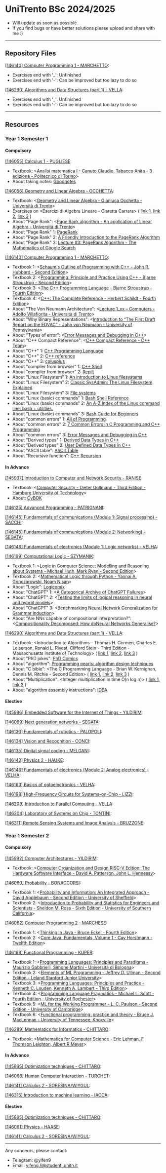 # UniTrento BSc 2024/2025

- Will update as soon as possible
- If you find bugs or have better solutions please upload and share with me :)

---

## Repository Files

[[146140] Computer Programming 1 - MARCHETTO](https://didatticaonline.unitn.it/dol/course/view.php?id=39259):
- Exercises end with '_': Unfinished
- Exercises end with '-': Can be improved but too lazy to do so

[[146290] Algorithms and Data Structures (part 1) - VELLA](https://didatticaonline.unitn.it/dol/course/view.php?id=39264):
- Exercises end with '_': Unfinished
- Exercises end with '-': Can be improved but too lazy to do so

---

## Resources

### Year 1 Semester 1

#### Compulsory

[[146055] Calculus 1 - PUGLIESE](https://didatticaonline.unitn.it/dol/course/view.php?id=39114):
- Textbook: <[Analisi matematica I - Canuto Claudio, Tabacco Anita - 3 edizione - Politecnico di Torino](https://archive.org/details/analisi-matematica-1-canuto-tabacco)>
- About taking notes: [Goodnotes](https://www.goodnotes.com)

[[146056] Geometry and Linear Algebra - OCCHETTA](https://didatticaonline.unitn.it/dol/course/view.php?id=39175):
- Textbook: <[Geometry and Linear Algebra - Gianluca Occhetta - Università di Trento](https://didatticaonline.unitn.it/dol/pluginfile.php/1841233/mod_resource/content/20/GLAn.pdf)>
- Exercises on <Esercizi di Algebra Lineare - Claretta Carrara> ( [link 1](https://www.science.unitn.it/~fontanar/downloads/carrara.pdf), [link 2](https://www.mat.uniroma2.it/~gavarini/page-web_files/mat-didat_data/dispense-ecc/esercizi_Carrara_-_ALG-LIN.pdf), [link 3](https://elearn.ing.unipi.it/pluginfile.php/183845/mod_resource/content/1/carrara.pdf) )
- About "Page Rank": <[Page Rank algorithm - An application of Linear Algebra - Università di Trento](https://didatticaonline.unitn.it/dol/pluginfile.php/1841258/mod_resource/content/2/GLA%20PR.pdf)>
- About "Page Rank" 1: [PageRank](https://en.wikipedia.org/wiki/PageRank)
- About "Page Rank" 2: [A Friendly Introduction to the PageRank Algorithm](https://churchill-aloha.medium.com/pagerank-algorithm-explanation-code-2fb6c0389bed)
- About "Page Rank" 3: [Lecture #3: PageRank Algorithm - The Mathematics of Google Search](https://pi.math.cornell.edu/~mec/Winter2009/RalucaRemus/Lecture3/lecture3.html)

[[146140] Computer Programming 1 - MARCHETTO](https://didatticaonline.unitn.it/dol/course/view.php?id=39259):
- Textbook 1: <[Schaum's Outline of Programming with C++ - John R. Hubbard - Second Edition](https://docs.google.com/file/d/0B5_mAdKvdKTldkRvQVpCYWszYW8/edit?resourcekey=0-h-lpg4pLZwfhhHAkURA08g)>
- Textbook 2: <[Programming: Principle and Practice Using C++ - Bjarne Stroustrup - Second Edition](https://archive.org/details/fef0590f02fa06bb42cba558fbc9e51c)>
- Textbook 3: <[The C++ Programming Language - Bjarne Stroustrup - Fourth Edition](https://archive.org/details/the-c-programming-language-4th-edition-bjarne-stroustrup)>
- Textbook 4: <[C++: The Complete Reference - Herbert Schildt - Fourth Edition](https://resource.laikipia.ac.ke/sites/default/files/c%2B%2B%20the%20complete%20reference%2C%204th%20edition%20-%20herbert%20schildt.pdf)>
- About "The Von Neumann Architecture": <[Lecture 1_xx – Computers - Adolfo Villafiorita - Università di Trento](https://didatticaonline.unitn.it/dol/pluginfile.php/1863020/mod_resource/content/1/L01_02_PC_v2.pdf)>
- About "Why Binary Representations": <[Introduction to “The First Draft Report on the EDVAC” - John von Neumann - University of Pennsylvania](https://people.csail.mit.edu/brooks/idocs/VonNeumann_EDVAC.pdf)>
- About "Types of error": <[Error Messages and Debugging in C++](http://www2.cs.uidaho.edu/~rinker/cs113/errors.pdf)>
- About "C++ Compact Reference": <[C++ Compact Reference - C++ Team](https://didatticaonline.unitn.it/dol/pluginfile.php/1889245/mod_resource/content/2/C%2B%2BReferenceGuide.pdf)>
- About "C++" 1: [C++ Programming Language](https://devdocs.io/cpp)
- About "C++" 2: [C++ reference](https://en.cppreference.com/w)
- About "C++" 3: [cplusplus](https://cplusplus.com)
- About "compiler from browser" 1: [C++ Shell](https://cpp.sh)
- About "compiler from browser" 2: [Replit](https://replit.com)
- About "Linux Filesystem" 1: [An introduction to Linux filesystems](https://opensource.com/life/16/10/introduction-linux-filesystems)
- About "Linux Filesystem" 2: [Classic SysAdmin: The Linux Filesystem Explained](https://www.linuxfoundation.org/blog/blog/classic-sysadmin-the-linux-filesystem-explained)
- About "Linux Filesystem" 3: [File systems](https://wiki.archlinux.org/title/File_systems)
- About "Linux (basic) commands" 1: [Bash Shell Reference](https://courses.cs.washington.edu/courses/cse391/16sp/bash.html)
- About "Linux (basic) commands" 2: [An A-Z Index of the Linux command line: bash + utilities.](https://ss64.com/bash)
- About "Linux (basic) commands" 3: [Bash Guide for Beginners](https://tldp.org/LDP/Bash-Beginners-Guide/html/index.html)
- About "common errors" 1: [All of Programming](https://www.cs.cornell.edu/~bracy/aop/errors)
- About "common errors" 2: [7 Common Errors in C Programming and C++ Programming](https://www.perforce.com/blog/qac/7-common-errors-c-cpp-programming)
- About "common errors" 3: [Error Messages and Debugging in C++](http://www2.cs.uidaho.edu/~rinker/cs113/errors.pdf)
- About "Derived types" 1: [Derived Data Types in C++](https://www.geeksforgeeks.org/derived-data-types-in-c)
- About "Derived types" 2: [User Defined Data Types in C++](https://www.geeksforgeeks.org/user-defined-data-types-in-c)
- About "ASCII table": [ASCII Table](https://www.asciitable.com)
- About "Recursive function": [C++ Recursion](https://www.programiz.com/cpp-programming/recursion)

#### In Advance

[[145937] Introduction to Computer and Network Security - RANISE](https://didatticaonline.unitn.it/dol/course/view.php?id=39628):
- Textbook: <[Computer Security - Dieter Gollmann - Third Edition - Hamburg University of Technology](https://archive.org/details/DieterGollmannWileyComputerSecurity3rdEdition)>
- About: [CyBOK](https://www.cybok.org)

[[146125] Advanced Programming - PATRIGNANI](https://didatticaonline.unitn.it/dol/course/view.php?id=39224):

[[146145] Fundamentals of communications (Module 1: Signal processing) - SACCHI](https://didatticaonline.unitn.it/dol/course/view.php?id=39126):

[[146145] Fundamentals of communications (Module 2: Networking) - SEGATA](https://didatticaonline.unitn.it/dol/course/view.php?id=39124):

[[146146] Fundamentals of electronics (Module 1: Logic networks) - VELHA](https://didatticaonline.unitn.it/dol/course/view.php?id=39261):

[[146199] Computational Logic - SZYMANIK](https://didatticaonline.unitn.it/dol/course/view.php?id=39518):
- Textbook 1: <[Logic in Computer Science: Modelling and Reasoning about Systems - Michael Huth, Mark Ryan - Second Edition](https://drive.google.com/file/d/0B-UzMn1HD-3MeUVpRDh4SnIwMXM/edit?resourcekey=0-9w_kD6tsSJcJQ0Y77hn7ZQ)>
- Textbook 2: <[Mathematical Logic through Python - Yannai A. Gonczarowski, Noam Nisan](https://www.scribd.com/document/589340871/Mathematical-Logic-Through-Python)>
- About "Logic": [Logicomix](https://archive.org/details/Logicomix-Comic-EarlyLifeOfBertrandRussell)
- About "ChatGPT" 1: <[A Categorical Archive of ChatGPT Failures](https://arxiv.org/pdf/2302.03494)>
- About "ChatGPT" 2: <[Testing the limits of logical reasoning in neural and hybrid models](https://aclanthology.org/2024.findings-naacl.147)>
- About "ChatGPT" 3: <[Benchmarking Neural Network Generalization for Grammar Induction](https://aclanthology.org/2023.clasp-1.15)>
- About "Are NNs capable of compositional interpretation?": <[Compositionality Decomposed:  How doNeural Networks Generalise?](https://www.jair.org/index.php/jair/article/view/11674/26576)>

[[146290] Algorithms and Data Structures (part 1) - VELLA](https://didatticaonline.unitn.it/dol/course/view.php?id=39264):
- Textbook: <Introduction to Algorithms - Thomas H. Cormen, Charles E. Leiserson, Ronald L. Rivest, Clifford Stein - Third Edition - Massachusetts Institute of Technology> ( [link 1](https://archive.org/details/introduction-to-algorithms-third-edition-2009), [link 2](https://github.com/aliaamohamedali/Algorithms/blob/master/introduction-to-algorithms-3rd-edition.pdf), [link 3](https://docs.google.com/file/d/0Bzvk2zJDZ4FPVUN3SF9XeHdxbU0/edit?resourcekey=0--t9UyRgxg2vEUI1M2pqqWw) )
- About "PhD jokes": [PhD Comics](https://phdcomics.com)
- About "algorithm": [Programming pearls: algorithm design techniques](https://dl.acm.org/doi/10.1145/358234.381162)
- About "C bible": <The C Programming Language - Brian W. Kernighan, Dennis M. Ritchie - Second Edition> ( [link 1](https://archive.org/details/the-ansi-c-programming-language-by-brian-w.-kernighan-dennis-m.-ritchie.org/page/8/mode/2up), [link 2](https://venkivasamsetti.github.io/ebookworm.github.io/Books/cse/C%20Programming%20Language%20(2nd%20Edition).pdf), [link 3](https://drive.google.com/file/d/0B-Tcuov0a1CiQ0lnRUJTZkhSY3M/view?resourcekey=0-EYhV8oJK7ZowKtGMAXWnsQ) )
- About "Multiplication": <Integer multiplication in time O(n log n)> ( [link 1](https://hal.science/hal-02070778/document), [link 2](https://www.youtube.com/watch?v=FKGRc867j10) )
- About "algorithm assembly instructions": [IDEA](https://idea-instructions.com)

#### Elective

[[145996] Embedded Software for the Internet of Things - YILDIRIM](https://didatticaonline.unitn.it/dol/course/view.php?id=39351):

[[146069] Next generation networks - SEGATA](https://didatticaonline.unitn.it/dol/course/view.php?id=39094):

[[146130] Fundamentals of robotics - PALOPOLI](https://didatticaonline.unitn.it/dol/course/view.php?id=39523):

[[146134] Vision and Recognition - CONCI](https://didatticaonline.unitn.it/dol/course/view.php?id=39353):

[[146135] Digital signal coding - MELGANI](https://didatticaonline.unitn.it/dol/course/view.php?id=39135):

[[146142] Physics 2 - HAUKE](https://didatticaonline.unitn.it/dol/course/view.php?id=39347):

[[146146] Fundamentals of electronics (Module 2: Analog electronics) - VELHA](https://didatticaonline.unitn.it/dol/course/view.php?id=40810):

[[146163] Basics of optoelectronics - VELHA](https://didatticaonline.unitn.it/dol/course/view.php?id=39262):

[[146198] High-Frequency Circuits for Systems-on-Chip - LIZZI](https://didatticaonline.unitn.it/dol/course/view.php?id=39294):

[[146209] Introduction to Parallel Computing - VELLA](https://didatticaonline.unitn.it/dol/course/view.php?id=39266):

[[146304] Laboratory of Systems on Chip - TONTINI](https://didatticaonline.unitn.it/dol/course/view.php?id=39119):

[[146311] Remote Sensing Systems and Image Analysis - BRUZZONE](https://didatticaonline.unitn.it/dol/course/view.php?id=39116):

### Year 1 Semester 2

#### Compulsory

[[145992] Computer Architectures - YILDIRIM](https://didatticaonline.unitn.it/dol/course/view.php?id=40747):
- Textbook: <[Computer Organization and Design RISC-V Edition: The Hardware Software Interface - David A. Patterson, John L. Hennessy](https://libgen.li/ads.php?md5=c58f3d5dd8b40771d8ecbfeda52c6759)>

[[146060] Probability - BONACCORSI](https://didatticaonline.unitn.it/dol/course/view.php?id=40332):
- Textbook 1: <[Probability and Information: An Integrated Approach - David Applebaum - Second Edition - University of Sheffield](https://libgen.li/ads.php?md5=5a5fd1c2e44a0baaac3ee4d1db73927c)>
- Textbook 2: <[Introduction to Probability and Statistics for Engineers and Scientists - Sheldon M. Ross - Sixth Edition - University of Southern California](https://libgen.li/ads.php?md5=005005ad175f4f705bd3c67aa5bee6ae)>

[[146062] Computer Programming 2 - MARCHESE](https://didatticaonline.unitn.it/dol/course/view.php?id=41190):
- Textbook 1: <[Thinking in Java - Bruce Eckel - Fourth Edition](https://libgen.li/ads.php?md5=59224dba18dd9c3808542ae6251c8b8f)>
- Textbook 2: <[Core Java: Fundamentals, Volume 1 - Cay Horstmann - Twelfth Edition](https://libgen.li/ads.php?md5=826c48c35d547c9dbe5492c0c5739a2e)>

[[146168] Functional Programming - KUPER](https://didatticaonline.unitn.it/dol/course/view.php?id=40605):
- Textbook 1: <[Programming Languages: Principles and Paradigms - Maurizio Gabbrielli, Simone Martini - Università di Bologna](https://sci-hub.ru/10.1007/978-1-84882-914-5)>
- Textbook 2: <[Elements of ML Programming - Jeffrey D. Ullman - Second Edition - Leland Stanford Junior University](https://archive.org/details/elementsofmlprog0000ullm)>
- Textbook 3: <[Programming Languages: Principles and Practice - Kenneth C. Louden, Kenneth A. Lambert - Third Edition](https://libgen.li/ads.php?md5=f315d0f033400c6a521959dcdedd549a)>
- Textbook 4: <[Programming Language Pragmatics - Michael L. Scott - Fourth Edition - University of Rochester](https://archive.org/details/programminglangu0000scot_4edi)>
- Textbook 5: <[ML for the Working Programmer - L. C. Paulson - Second Edition - University of Cambridge](https://libgen.li/ads.php?md5=4a08e8674fd1860378572cd36af969c5)>
- Textbook 6: <[Functional programming: practice and theory - Bruce J. MacLennan - University of Tennessee, Knoxville](https://archive.org/details/functionalprogra0000macl)>

[[146289] Mathematics for Informatics - CHITTARO](https://didatticaonline.unitn.it/dol/course/view.php?id=40688):
- Textbook: <[Mathematics for Computer Science - Eric Lehman, F Thomson Leighton, Albert R Meyer](https://ocw.mit.edu/courses/6-042j-mathematics-for-computer-science-spring-2015/mit6_042js15_textbook.pdf)>

#### In Advance

[[145865] Optimization techniques - CHITTARO](https://didatticaonline.unitn.it/dol/course/view.php?id=40687):

[[146066] Human Computer Interaction - TURCHET](https://didatticaonline.unitn.it/dol/course/view.php?id=40750):

[[146141] Calculus 2 - SORESINA/WIYGUL](https://didatticaonline.unitn.it/dol/course/view.php?id=40310):

[[146315] Introduction to machine learning - IACCA](https://didatticaonline.unitn.it/dol/course/view.php?id=40677):

#### Elective

[[145865] Optimization techniques - CHITTARO](https://didatticaonline.unitn.it/dol/course/view.php?id=40687):

[[146061] Physics - HAASE](https://didatticaonline.unitn.it/dol/course/view.php?id=40885):

[[146141] Calculus 2 - SORESINA/WIYGUL](https://didatticaonline.unitn.it/dol/course/view.php?id=40310):

---

Any concerns, please contact:
- Telegram: @yifen9
- Email: yifeng.li@studenti.unitn.it
